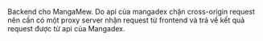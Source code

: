Backend cho MangaMew. 
Do api của mangadex chặn cross-origin request nên cần có một proxy server nhận request từ frontend và trả về kết quả request được từ api của Mangadex. 
